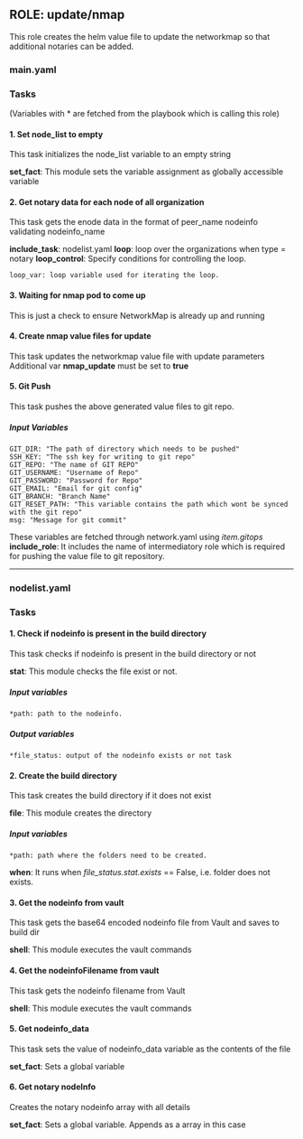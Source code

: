 ## ROLE: update/nmap
This role creates the helm value file to update the networkmap so that additional notaries can be added.
### main.yaml
### Tasks
(Variables with * are fetched from the playbook which is calling this role)    

#### 1. Set node_list to empty
This task initializes the node_list variable to an empty string

**set_fact**: This module sets the variable assignment as globally accessible variable

#### 2. Get notary data for each node of all organization
This task gets the enode data in the format of
peer_name
nodeinfo
validating
nodeinfo_name

**include_task**: nodelist.yaml
**loop**: loop over the organizations when type = notary
**loop_control**: Specify conditions for controlling the loop.
                
    loop_var: loop variable used for iterating the loop.

#### 3. Waiting for nmap pod to come up
This is just a check to ensure NetworkMap is already up and running


#### 4. Create nmap value files for update
This task updates the networkmap value file with update parameters
Additional var **nmap_update** must be set to **true**


#### 5. Git Push
This task pushes the above generated value files to git repo.
##### Input Variables
    GIT_DIR: "The path of directory which needs to be pushed"
    SSH_KEY: "The ssh key for writing to git repo"
    GIT_REPO: "The name of GIT REPO"
    GIT_USERNAME: "Username of Repo"
    GIT_PASSWORD: "Password for Repo"
    GIT_EMAIL: "Email for git config"
    GIT_BRANCH: "Branch Name"
    GIT_RESET_PATH: "This variable contains the path which wont be synced with the git repo"
    msg: "Message for git commit"
These variables are fetched through network.yaml using *item.gitops*
**include_role**: It includes the name of intermediatory role which is required for pushing  the value file to git repository.

----------------

### nodelist.yaml
### Tasks

#### 1. Check if nodeinfo is present in the build directory
 This task checks if nodeinfo is present in the build directory or not

**stat**: This module checks the file exist or not.
##### Input variables
    *path: path to the nodeinfo.
##### Output variables
    *file_status: output of the nodeinfo exists or not task

#### 2. Create the build directory
 This task creates the build directory if it does not exist

**file**: This module creates the directory

##### Input variables 

    *path: path where the folders need to be created.

**when**: It runs when *file_status.stat.exists* == False, i.e. folder does not exists.

#### 3. Get the nodeinfo from vault
 This task gets the base64 encoded nodeinfo file from Vault and saves to build dir

**shell**: This module executes the vault commands

#### 4. Get the nodeinfoFilename from vault
 This task gets the nodeinfo filename from Vault

**shell**: This module executes the vault commands

#### 5. Get nodeinfo_data
 This task sets the value of nodeinfo_data variable as the contents of the file

**set_fact**: Sets a global variable

#### 6. Get notary nodeInfo
 Creates the notary nodeinfo array with all details

**set_fact**: Sets a global variable. Appends as a array in this case 

